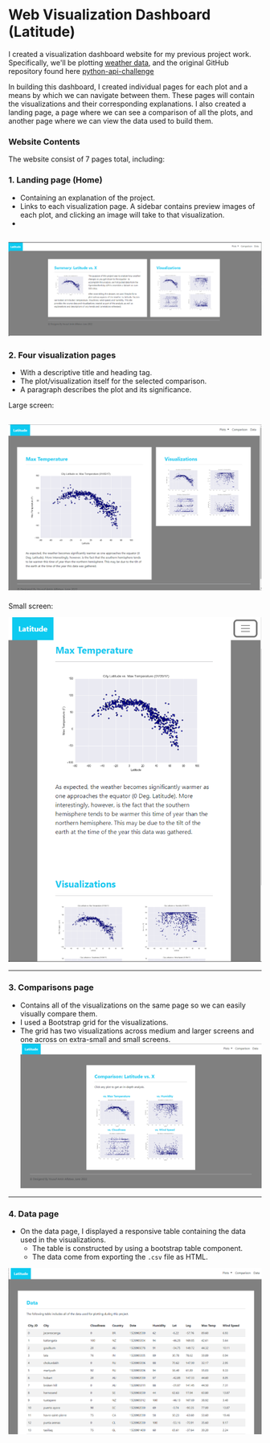 # Web Visualization Dashboard (Latitude)



I created a visualization dashboard website for my previous project work. Specifically, we'll be plotting [weather data](Resources/cities.csv), and the original GitHub repository found here [python-api-challenge](https://github.com/yaf978/Python_api_challenge)

In building this dashboard, I created individual pages for each plot and a means by which we can navigate between them. These pages will contain the visualizations and their corresponding explanations. I also created a landing page, a page where we can see a comparison of all the plots, and another page where we can view the data used to build them.

### Website Contents

The website consist of 7 pages total, including:

### 1. Landing page (Home)
  * Containing an explanation of the project.
  * Links to each visualization page. A sidebar contains preview images of each plot, and clicking an image will take to that visualization.
  * 
 ![](assets/ScreenShot/big_screen.png)
  ---
### 2. Four visualization pages 
  * With a descriptive title and heading tag.
  * The plot/visualization itself for the selected comparison.
  * A paragraph describes the plot and its significance.
  
Large screen:

![](assets/ScreenShot/temp.png)
---
Small screen:

![](assets/ScreenShot/temp_small.png)

---
### 3. Comparisons page
  * Contains all of the visualizations on the same page so we can easily visually compare them.
  * I used a Bootstrap grid for the visualizations.
  * The grid has two visualizations across medium and larger screens and one across on extra-small and small screens.
 ![](assets/ScreenShot/Comparison.png)
---
                                   
### 4. Data page
  * On the data page, I displayed a responsive table containing the data used in the visualizations.
    * The table is constructed by using a bootstrap table component.
    * The data come from exporting the `.csv` file as HTML.


![](assets/ScreenShot/Data.png)
